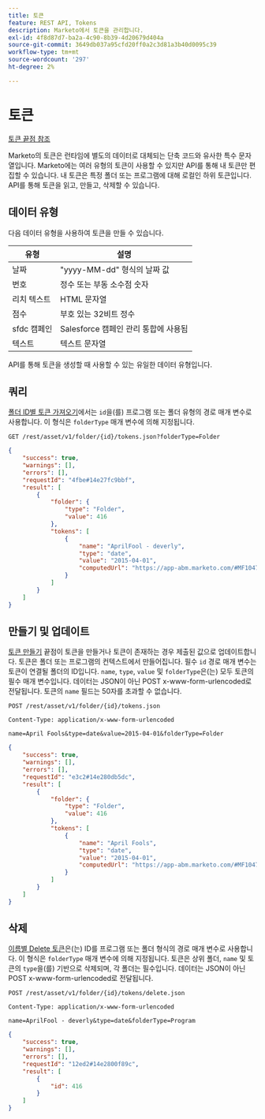 ```yaml
---
title: 토큰
feature: REST API, Tokens
description: Marketo에서 토큰을 관리합니다.
exl-id: 4f8d87d7-ba2a-4c90-8b39-4d20679d404a
source-git-commit: 3649db037a95cfd20ff0a2c3d81a3b40d0095c39
workflow-type: tm+mt
source-wordcount: '297'
ht-degree: 2%

---
```


# 토큰

[토큰 끝점 참조](https://developer.adobe.com/marketo-apis/api/asset/#tag/Tokens)

Marketo의 토큰은 런타임에 별도의 데이터로 대체되는 단축 코드와 유사한 특수 문자열입니다. Marketo에는 여러 유형의 토큰이 사용할 수 있지만 API를 통해 내 토큰만 편집할 수 있습니다. 내 토큰은 특정 폴더 또는 프로그램에 대해 로컬인 하위 토큰입니다. API를 통해 토큰을 읽고, 만들고, 삭제할 수 있습니다.

## 데이터 유형

다음 데이터 유형을 사용하여 토큰을 만들 수 있습니다.

| 유형 | 설명 |
|---------------|----------------------------------------------------|
| 날짜 | &quot;yyyy-MM-dd&quot; 형식의 날짜 값 |
| 번호 | 정수 또는 부동 소수점 숫자 |
| 리치 텍스트 | HTML 문자열 |
| 점수 | 부호 있는 32비트 정수 |
| sfdc 캠페인 | Salesforce 캠페인 관리 통합에 사용됨 |
| 텍스트 | 텍스트 문자열 |

API를 통해 토큰을 생성할 때 사용할 수 있는 유일한 데이터 유형입니다.

## 쿼리

[폴더 ID별 토큰 가져오기](https://developer.adobe.com/marketo-apis/api/asset/#tag/Tokens/operation/getTokensByFolderIdUsingGET)에서는 `id`을(를) 프로그램 또는 폴더 유형의 경로 매개 변수로 사용합니다. 이 형식은 `folderType` 매개 변수에 의해 지정됩니다.

```curl
GET /rest/asset/v1/folder/{id}/tokens.json?folderType=Folder
```

```json
{
    "success": true,
    "warnings": [],
    "errors": [],
    "requestId": "4fbe#14e27fc9bbf",
    "result": [
        {
            "folder": {
                "type": "Folder",
                "value": 416
            },
            "tokens": [
                {
                    "name": "AprilFool - deverly",
                    "type": "date",
                    "value": "2015-04-01",
                    "computedUrl": "https://app-abm.marketo.com/#MF1047C3"
                }
            ]
        }
    ]
}
```

## 만들기 및 업데이트

[토큰 만들기](https://developer.adobe.com/marketo-apis/api/asset/#tag/Tokens/operation/addTokenTOFolderUsingPOST) 끝점이 토큰을 만들거나 토큰이 존재하는 경우 제출된 값으로 업데이트합니다. 토큰은 폴더 또는 프로그램의 컨텍스트에서 만들어집니다. 필수 `id` 경로 매개 변수는 토큰이 연결될 폴더의 ID입니다. `name`, `type`, `value` 및 `folderType`은(는) 모두 토큰의 필수 매개 변수입니다. 데이터는 JSON이 아닌 POST x-www-form-urlencoded로 전달됩니다. 토큰의 `name` 필드는 50자를 초과할 수 없습니다.

```
POST /rest/asset/v1/folder/{id}/tokens.json
```

```
Content-Type: application/x-www-form-urlencoded
```

```
name=April Fools&type=date&value=2015-04-01&folderType=Folder
```

```json
{
    "success": true,
    "warnings": [],
    "errors": [],
    "requestId": "e3c2#14e280db5dc",
    "result": [
        {
            "folder": {
                "type": "Folder",
                "value": 416
            },
            "tokens": [
                {
                    "name": "April Fools",
                    "type": "date",
                    "value": "2015-04-01",
                    "computedUrl": "https://app-abm.marketo.com/#MF1047C3"
                }
            ]
        }
    ]
}
```

## 삭제

[이름별 Delete 토큰](https://developer.adobe.com/marketo-apis/api/asset/#tag/Tokens/operation/deleteTokenByNameUsingPOST)은(는) ID를 프로그램 또는 폴더 형식의 경로 매개 변수로 사용합니다. 이 형식은 `folderType` 매개 변수에 의해 지정됩니다. 토큰은 상위 폴더, `name` 및 토큰의 `type`을(를) 기반으로 삭제되며, 각 폴더는 필수입니다. 데이터는 JSON이 아닌 POST x-www-form-urlencoded로 전달됩니다.

```
POST /rest/asset/v1/folder/{id}/tokens/delete.json
```

```
Content-Type: application/x-www-form-urlencoded
```

```
name=AprilFool - deverly&type=date&folderType=Program
```

```json
{
    "success": true,
    "warnings": [],
    "errors": [],
    "requestId": "12ed2#14e2800f89c",
    "result": [
        {
            "id": 416
        }
    ]
}
```

